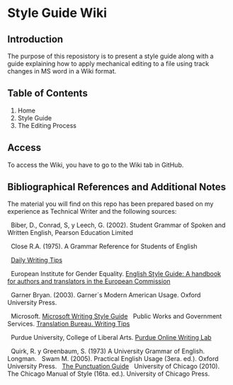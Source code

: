 # Style Guide Wiki
## Introduction
The purpose of this reposistory is to present a style guide along with a guide explaining how to apply mechanical editing to a file using track changes in MS word in a Wiki format.
## Table of Contents
<ol>
  <li> Home </b> </li>
  <li> Style Guide </li>
  <li> The Editing Process </li>
  </ol>

## Access
To access the Wiki, you have to go to the Wiki tab in GitHub.
  
## Bibliographical References and Additional Notes
 
The material you will find on this repo has been prepared based on my experience as Technical Writer and the following sources:
 
&nbsp; Biber, D., Conrad, S, y Leech, G. (2002). Student Grammar of Spoken and Written English, Pearson Education Limited
 
&nbsp; Close R.A. (1975). A Grammar Reference for Students of English

&nbsp; [Daily Writing Tips](https://www.dailywritingtips.com/) 

&nbsp; European Institute for Gender Equality. [English Style Guide: A handbook for authors and translators in the European Commission](https://ec.europa.eu/info/sites/info/files/styleguide_english_dgt_en.pdf)

&nbsp; Garner Bryan. (2003). Garner´s Modern American Usage. Oxford University Press.

&nbsp; Microsoft. [Microsoft Writing Style Guide](https://docs.microsoft.com/en-us/style-guide/welcome/)
&nbsp; Public Works and Government Services. [Translation Bureau. Writing Tips](https://www.btb.termiumplus.gc.ca/tpv2guides/guides/wrtps/index-eng.html?lang=eng)

&nbsp; Purdue University, College of Liberal Arts. [Purdue Online Writing Lab](https://owl.purdue.edu/owl/purdue_owl.html)

&nbsp; Quirk, R. y Greenbaum, S. (1973) A University Grammar of English. Longman. 
&nbsp; Swam M. (2005). Practical English Usage (3era. ed.). Oxford University Press.
&nbsp; [The Punctuation Guide](https://www.thepunctuationguide.com/)
&nbsp; University of Chicago (2010). The Chicago Manual of Style (16ta. ed.). University of Chicago Press. 

